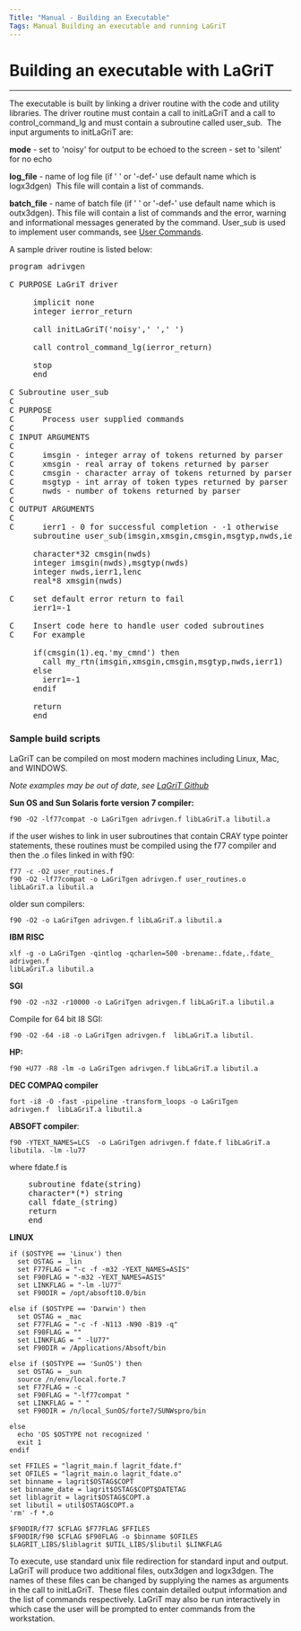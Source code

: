 ```yaml
---
Title: "Manual - Building an Executable"
Tags: Manual Building an executable and running LaGriT
---
```



# Building an executable with LaGriT

------

The executable is built by linking a driver routine with the code and
utility libraries. The driver routine must contain a call to initLaGriT
and a call to control_command_lg and must contain a subroutine called
user_sub.  The input arguments to initLaGriT are:

**mode** - set to 'noisy' for output to be echoed to the screen - set to
'silent' for no echo

**log_file** - name of log file (if ' ' or '-def-' use default name which
is logx3dgen)  This file will contain a list of commands.

**batch_file** - name of batch file (if ' ' or '-def-' use default name
which is outx3dgen). This file will contain a list of commands and the
error, warning and informational messages generated by the command.
User_sub is used to implement user commands, see [User Commands](writing.md).

A sample driver routine is listed below:

<pre>
program adrivgen

C PURPOSE LaGriT driver

     implicit none
     integer ierror_return
     
     call initLaGriT('noisy',' ',' ')
     
     call control_command_lg(ierror_return)
     
     stop
     end
     
C Subroutine user_sub
C
C PURPOSE 
C      Process user supplied commands
C
C INPUT ARGUMENTS 
C
C      imsgin - integer array of tokens returned by parser
C      xmsgin - real array of tokens returned by parser
C      cmsgin - character array of tokens returned by parser
C      msgtyp - int array of token types returned by parser
C      nwds - number of tokens returned by parser
C
C OUTPUT ARGUMENTS 
C
C      ierr1 - 0 for successful completion - -1 otherwise
     subroutine user_sub(imsgin,xmsgin,cmsgin,msgtyp,nwds,ierr1)

     character*32 cmsgin(nwds)
     integer imsgin(nwds),msgtyp(nwds)
     integer nwds,ierr1,lenc
     real*8 xmsgin(nwds)
     
C    set default error return to fail
     ierr1=-1
     
C    Insert code here to handle user coded subroutines
C    For example

     if(cmsgin(1).eq.'my_cmnd') then
       call my_rtn(imsgin,xmsgin,cmsgin,msgtyp,nwds,ierr1)
     else
       ierr1=-1
     endif
     
     return
     end    
</pre>

### Sample build scripts

LaGriT can be compiled on most modern machines including Linux, Mac, and WINDOWS.

*Note examples may be out of date, see [LaGriT Github](https://github.com/lanl/LaGriT)*



**Sun OS and Sun Solaris forte version 7 compiler:**

    f90 -O2 -lf77compat -o LaGriTgen adrivgen.f libLaGriT.a libutil.a

if the user wishes to link in user subroutines that contain CRAY type
pointer statements, these routines must be compiled using the f77
compiler and then the .o files linked in with f90:

    
    f77 -c -O2 user_routines.f
    f90 -O2 -lf77compat -o LaGriTgen adrivgen.f user_routines.o
    libLaGriT.a libutil.a

older sun compilers:

    f90 -O2 -o LaGriTgen adrivgen.f libLaGriT.a libutil.a

**IBM RISC**

    xlf -g -o LaGriTgen -qintlog -qcharlen=500 -brename:.fdate,.fdate_
    adrivgen.f
    libLaGriT.a libutil.a

**SGI**

    f90 -O2 -n32 -r10000 -o LaGriTgen adrivgen.f libLaGriT.a libutil.a

Compile for 64 bit I8 SGI:
    
    f90 -O2 -64 -i8 -o LaGriTgen adrivgen.f  libLaGriT.a libutil.

**HP:**

    f90 +U77 -R8 -lm -o LaGriTgen adrivgen.f libLaGriT.a libutil.a

**DEC COMPAQ compiler**

    fort -i8 -O -fast -pipeline -transform_loops -o LaGriTgen 
    adrivgen.f  libLaGriT.a libutil.a
    
**ABSOFT compiler**:
    
    f90 -YTEXT_NAMES=LCS  -o LaGriTgen adrivgen.f fdate.f libLaGriT.a
    libutila. -lm -lu77

where fdate.f is
<pre>
    subroutine fdate(string)
    character*(*) string
    call fdate_(string)
    return
    end
</pre>

**LINUX**

    if ($OSTYPE == 'Linux') then
      set OSTAG = _lin
      set F77FLAG = "-c -f -m32 -YEXT_NAMES=ASIS"
      set F90FLAG = "-m32 -YEXT_NAMES=ASIS" 
      set LINKFLAG = "-lm -lU77"
      set F90DIR = /opt/absoft10.0/bin

    else if ($OSTYPE == 'Darwin') then
      set OSTAG = _mac
      set F77FLAG = "-c -f -N113 -N90 -B19 -q"
      set F90FLAG = "" 
      set LINKFLAG = " -lU77"
      set F90DIR = /Applications/Absoft/bin

    else if ($OSTYPE == 'SunOS') then
      set OSTAG = _sun
      source /n/env/local.forte.7
      set F77FLAG = -c
      set F90FLAG = "-lf77compat " 
      set LINKFLAG = " "
      set F90DIR = /n/local_SunOS/forte7/SUNWspro/bin 

    else
      echo 'OS $OSTYPE not recognized ' 
      exit 1
    endif
    
    set FFILES = "lagrit_main.f lagrit_fdate.f" 
    set OFILES = "lagrit_main.o lagrit_fdate.o" 
    set binname = lagrit$OSTAG$COPT
    set binname_date = lagrit$OSTAG$COPT$DATETAG
    set liblagrit = lagrit$OSTAG$COPT.a
    set libutil = util$OSTAG$COPT.a
    'rm' -f *.o

    $F90DIR/f77 $CFLAG $F77FLAG $FFILES
    $F90DIR/f90 $CFLAG $F90FLAG -o $binname $OFILES $LAGRIT_LIBS/$liblagrit $UTIL_LIBS/$libutil $LINKFLAG




To execute, use standard unix file redirection for standard input and
output. LaGriT will produce two additional files, outx3dgen and
logx3dgen. The names of these files can be changed by supplying the
names as arguments in the call to initLaGriT.  These files contain
detailed output information and the list of commands respectively.
LaGriT may also be run interactively in which case the user will be
prompted to enter commands from the workstation.
